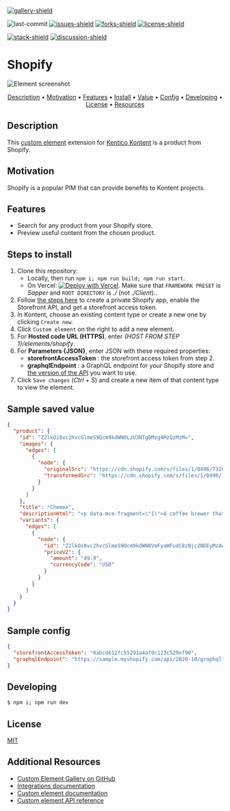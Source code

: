 [![gallery-shield]](https://kentico.github.io/kontent-custom-element-samples/gallery/)

![last-commit]
[![issues-shield]](https://github.com/yuriys-kentico/kenticokontentkonservatory/issues)
[![forks-shield]](https://github.com/yuriys-kentico/kenticokontentkonservatory/network/members)
[![license-shield]](https://github.com/yuriys-kentico/kenticokontentkonservatory/blob/main/license)

[![stack-shield]](https://stackoverflow.com/tags/kentico-kontent)
[![discussion-shield]](https://github.com/Kentico/Home/discussions)

# Shopify

![Element screenshot](https://assets-us-01.kc-usercontent.com/10cfe925-5d5a-0029-ac35-5fa8123935a0/253d15d9-8e8e-485f-ac1b-c0088b5956ab/ShopifyCustomElement.png)

<p align="center">
  <a href="#description">Description</a> •
  <a href="#motivation">Motivation</a> •
  <a href="#features">Features</a> •
  <a href="#steps-to-install">Install</a> •
  <a href="#sample-saved-value">Value</a> •
  <a href="#sample-config">Config</a> •
  <a href="#developing">Developing</a> •
  <a href="#license">License</a> •
  <a href="#additional-resources">Resources</a>
</p>

## Description

This [custom element](https://docs.kontent.ai/tutorials/develop-apps/integrate/integrating-your-own-content-editing-features) extension for [Kentico Kontent](https://kontent.ai) is a product from Shopify.

## Motivation

Shopify is a popular PIM that can provide benefits to Kontent projects.

## Features

- Search for any product from your Shopify store.
- Preview useful content from the chosen product.

## Steps to install

1. Clone this repository:
   - Locally, then run `npm i; npm run build; npm run start`.
   - On Vercel: [![Deploy with Vercel](https://vercel.com/button)](https://vercel.com/new/git/external?repository-url=https%3A%2F%2Fgithub.com%2Fyuriys-kentico%2FKenticoKontentKonservatory%2F). Make sure that `FRAMEWORK PRESET` is _Sapper_ and `ROOT DIRECTORY` is _./_ (not _./Client_)..
1. Follow [the steps here](https://shopify.dev/docs/storefront-api/getting-started#private-app) to create a private Shopify app, enable the Storefront API, and get a storefront access token.
1. In Kontent, choose an existing content type or create a new one by clicking `Create new`.
1. Click `Custom element` on the right to add a new element.
1. For **Hosted code URL (HTTPS)**, enter _{HOST FROM STEP 1}/elements/shopify_.
1. For **Parameters {JSON}**, enter JSON with these required properties:
   - **storefrontAccessToken** : the storefront access token from step 2.
   - **graphqlEndpoint** : a GraphQL endpoint for your Shopify store and [the version of the API](https://shopify.dev/concepts/about-apis/versioning#calling-an-api-version) you want to use.
1. Click `Save changes` (_Ctrl + S_) and create a new item of that content type to view the element.

## Sample saved value

```json
{
  "product": {
    "id": "Z2lkOi8vc2hvcGlmeS9Qcm9kdWN0LzU3NTg0Mzg4MzQzMzM=",
    "images": {
      "edges": [
        {
          "node": {
            "originalSrc": "https://cdn.shopify.com/s/files/1/0496/7320/7965/products/chemex_x250.jpg?v=1603204718",
            "transformedSrc": "https://cdn.shopify.com/s/files/1/0496/7320/7965/products/chemex.jpg?v=1603204718"
          }
        }
      ]
    },
    "title": "Chemex",
    "descriptionHtml": "<p data-mce-fragment=\"1\">A coffee brewer that can raise the spirit of your home as well? Of course, the Chemex, with its unique hand-fitting shape, wrapped in a polished wooden collar and a leather tie.<br data-mce-fragment=\"1\"> <br data-mce-fragment=\"1\"> Using Chemex, you will produce a full-flavoured brew at the strength of your liking. The glass is heat-resistant, so it's safe and you can use its handle to manipulate the device safely. The filters (sold separately) are natural and unbleached and deliver a taste without bitterness or sediment.<img src=\"#\" data-asset-id=\"83d110b2-3bff-4b4e-9070-f6b30e7802ea\" data-mce-fragment=\"1\" data-mce-src=\"#\"></p>\n<p data-mce-fragment=\"1\">You'll appreciate its elegance, proven by its forty-year tradition. This remains to this day one of the truly chic ways of making coffee. Made in the USA.<br data-mce-fragment=\"1\"> <br data-mce-fragment=\"1\"> All you need do is insert a filter and beans and pour freshly hot water over them. </p>",
    "variants": {
      "edges": [
        {
          "node": {
            "id": "Z2lkOi8vc2hvcGlmeS9Qcm9kdWN0VmFyaWFudC8zNjc2NDEyMzAwNTA4NQ==",
            "priceV2": {
              "amount": "49.9",
              "currencyCode": "USD"
            }
          }
        }
      ]
    }
  }
}
```

## Sample config

```json
{
  "storefrontAccessToken": "0abcd612fc55291a4af0c123c529ef90",
  "graphqlEndpoint": "https://sample.myshopify.com/api/2020-10/graphql"
}
```

## Developing

```bash
$ npm i; npm run dev
```

## License

[MIT](https://tldrlegal.com/license/mit-license)

## Additional Resources

- [Custom Element Gallery on GitHub](https://kentico.github.io/kontent-custom-element-samples/gallery/)
- [Integrations documentation](https://docs.kontent.ai/tutorials/develop-apps/integrate/integrations-overview)
- [Custom element documentation](https://docs.kontent.ai/tutorials/develop-apps/integrate/content-editing-extensions)
- [Custom element API reference](https://docs.kontent.ai/reference/custom-elements-js-api)

[gallery-shield]: https://img.shields.io/static/v1?label=&message=extension%20gallery&color=51bce0&style=for-the-badge
[last-commit]: https://img.shields.io/github/last-commit/yuriys-kentico/KenticoKontentKonservatory?style=for-the-badge
[issues-shield]: https://img.shields.io/github/issues/yuriys-kentico/KenticoKontentKonservatory.svg?style=for-the-badge
[forks-shield]: https://img.shields.io/github/forks/yuriys-kentico/KenticoKontentKonservatory.svg?style=for-the-badge
[license-shield]: https://img.shields.io/github/license/yuriys-kentico/KenticoKontentKonservatory.svg?style=for-the-badge
[stack-shield]: https://img.shields.io/badge/Stack%20Overflow-ASK%20NOW-FE7A16.svg?logo=stackoverflow&logoColor=white&style=for-the-badge
[discussion-shield]: https://img.shields.io/badge/GitHub-Discussions-FE7A16.svg?logo=github&style=for-the-badge

